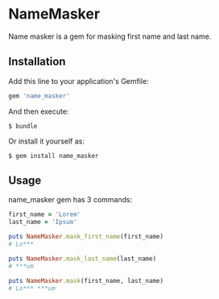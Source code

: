 # NameMasker

Name masker is a gem for masking first name and last name.

## Installation

Add this line to your application's Gemfile:

```ruby
gem 'name_masker'
```

And then execute:

    $ bundle

Or install it yourself as:

    $ gem install name_masker

## Usage

name_masker gem has 3 commands:

```ruby
first_name = 'Lorem'
last_name = 'Ipsum'

puts NameMasker.mask_first_name(first_name)
# Lo***

puts NameMasker.mask_last_name(last_name)
# ***um

puts NameMasker.mask(first_name, last_name)
# Lo*** ***um
```
